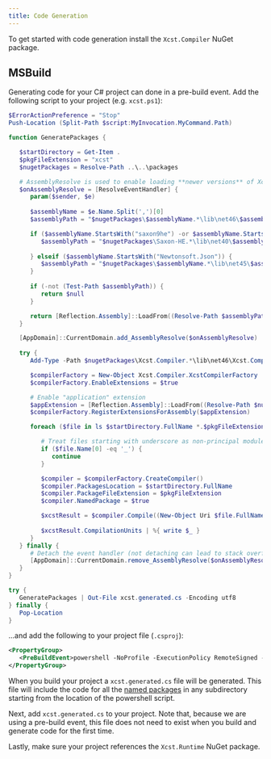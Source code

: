 ```yaml
---
title: Code Generation
---
```


To get started with code generation install the `Xcst.Compiler` NuGet package.

## MSBuild

Generating code for your C# project can done in a pre-build event. Add the following script to your project (e.g. `xcst.ps1`):

```powershell
$ErrorActionPreference = "Stop"
Push-Location (Split-Path $script:MyInvocation.MyCommand.Path)

function GeneratePackages {

   $startDirectory = Get-Item .
   $pkgFileExtension = "xcst"
   $nugetPackages = Resolve-Path ..\..\packages

   # AssemblyResolve is used to enable loading **newer versions** of Xcst.Compiler's dependencies
   $onAssemblyResolve = [ResolveEventHandler] {
      param($sender, $e)
      
      $assemblyName = $e.Name.Split(',')[0]
      $assemblyPath = "$nugetPackages\$assemblyName.*\lib\net46\$assemblyName.dll"

      if ($assemblyName.StartsWith("saxon9he") -or $assemblyName.StartsWith("IKVM.")) {
         $assemblyPath = "$nugetPackages\Saxon-HE.*\lib\net40\$assemblyName.dll"
      
      } elseif ($assemblyName.StartsWith("Newtonsoft.Json")) {
         $assemblyPath = "$nugetPackages\$assemblyName.*\lib\net45\$assemblyName.dll"
      }
      
      if (-not (Test-Path $assemblyPath)) {
         return $null
      }

      return [Reflection.Assembly]::LoadFrom((Resolve-Path $assemblyPath))
   }

   [AppDomain]::CurrentDomain.add_AssemblyResolve($onAssemblyResolve)
   
   try {
      Add-Type -Path $nugetPackages\Xcst.Compiler.*\lib\net46\Xcst.Compiler.dll

      $compilerFactory = New-Object Xcst.Compiler.XcstCompilerFactory
      $compilerFactory.EnableExtensions = $true

      # Enable "application" extension
      $appExtension = [Reflection.Assembly]::LoadFrom((Resolve-Path $nugetPackages\Xcst.AspNet.Extension.*\lib\net46\Xcst.AspNet.Extension.dll))
      $compilerFactory.RegisterExtensionsForAssembly($appExtension)

      foreach ($file in ls $startDirectory.FullName *.$pkgFileExtension -Recurse) {

         # Treat files starting with underscore as non-principal modules
         if ($file.Name[0] -eq '_') {
            continue
         }

         $compiler = $compilerFactory.CreateCompiler()
         $compiler.PackagesLocation = $startDirectory.FullName
         $compiler.PackageFileExtension = $pkgFileExtension
         $compiler.NamedPackage = $true

         $xcstResult = $compiler.Compile((New-Object Uri $file.FullName))
         
         $xcstResult.CompilationUnits | %{ write $_ }
      }
   } finally {
      # Detach the event handler (not detaching can lead to stack overflow issues when closing PS)
      [AppDomain]::CurrentDomain.remove_AssemblyResolve($onAssemblyResolve)
   }
}

try {
   GeneratePackages | Out-File xcst.generated.cs -Encoding utf8
} finally {
   Pop-Location
}
```

...and add the following to your project file (`.csproj`):

```xml
<PropertyGroup>
   <PreBuildEvent>powershell -NoProfile -ExecutionPolicy RemoteSigned -File $(ProjectDir)\xcst.ps1</PreBuildEvent>
</PropertyGroup>
```

When you build your project a `xcst.generated.cs` file will be generated. This file will include the code for all the [named packages](..\c\package.html#dt-named-package) in any subdirectory starting from the location of the powershell script.

Next, add `xcst.generated.cs` to your project. Note that, because we are using a pre-build event, this file does not need to exist when you build and generate code for the first time.

Lastly, make sure your project references the `Xcst.Runtime` NuGet package.
